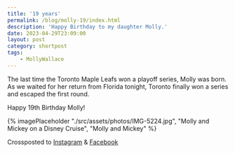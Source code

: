 ```yaml
---
title: '19 years'
permalink: /blog/molly-19/index.html
description: 'Happy Birthday to my daughter Molly.'
date: 2023-04-29T23:09:00
layout: post
category: shortpost
tags:
    - MollyWallace
---
```

The last time the Toronto Maple Leafs won a playoff series, Molly was born. As we waited for her return from Florida tonight, Toronto finally won a series and escaped the first round.

Happy 19th Birthday Molly!

{% imagePlaceholder "./src/assets/photos/IMG-5224.jpg", "Molly and Mickey on a Disney Cruise", "Molly and Mickey" %}

Crossposted to [Instagram](https://www.instagram.com/p/CrpcrR1uUQO/) & [Facebook](https://www.facebook.com/ecrosstexas/posts/pfbid0uib8SiSVRK7ZH9HZM2bPtpLcf8NsugPch3AYrnkzRK2476C3wPAGcBv2yQiu9ibxl)